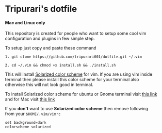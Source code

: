 # Tripurari's dotfile

#### Mac and Linux only ####

This repository is created for people who want to setup some cool vim configuration and plugins
in few simple step.

To setup just copy and paste these command 

```
1. git clone https://github.com/tripurari001/dotfile.git ~/.vim

2. cd ~/.vim && chmod +x install.sh && ./install.sh
```
This will install [Solarized color scheme](http://ethanschoonover.com/solarized) for vim. If you are using vim inside terminal
then please install this color scheme for your terminal also otherwise this will not look good in terminal.

To install Solarized color scheme for ubuntu or Gnome terminal visit [this link](https://github.com/Anthony25/gnome-terminal-colors-solarized) and for Mac visit [this link](https://github.com/tomislav/osx-terminal.app-colors-solarized)

If you **don't** want to use **Solarized color scheme** then remove following from your ``` $HOME/.vim/vimrc ```

```
set background=dark
colorscheme solarized
```
